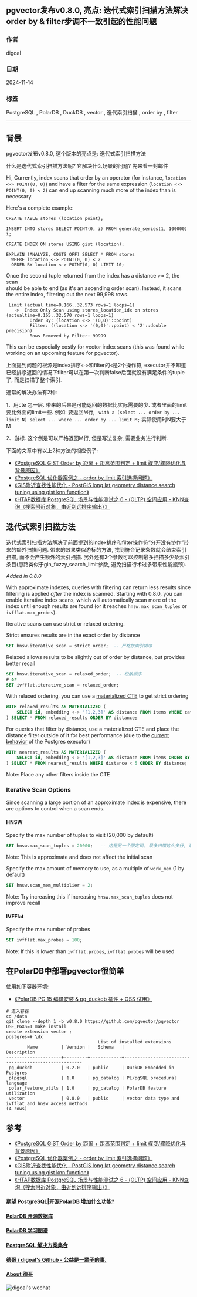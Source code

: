 ## pgvector发布v0.8.0, 亮点: 迭代式索引扫描方法解决order by & filter步调不一致引起的性能问题   
                                                                      
### 作者                                                           
digoal                                                             
                                                                             
### 日期                                                                           
2024-11-14                                          
                                    
### 标签                                                         
PostgreSQL , PolarDB , DuckDB , vector , 迭代索引扫描 , order by , filter        
                                                                                                 
----                                                                          
                                                                                        
## 背景     
  
pgvector发布v0.8.0, 这个版本的亮点是: 迭代式索引扫描方法   
  
什么是迭代式索引扫描方法呢? 它解决什么场景的问题? 先来看一封邮件  
  
Hi, Currently, index scans that order by an operator (for instance, `location <-> POINT(0, 0)`) and have a filter for the same expression (`location <-> POINT(0, 0) < 2`) can end up scanning much more of the index than is necessary.  
  
Here's a complete example:    
```  
CREATE TABLE stores (location point);  
  
INSERT INTO stores SELECT POINT(0, i) FROM generate_series(1, 100000) i;  
  
CREATE INDEX ON stores USING gist (location);  
  
EXPLAIN (ANALYZE, COSTS OFF) SELECT * FROM stores   
  WHERE location <-> POINT(0, 0) < 2   
  ORDER BY location <-> POINT(0, 0) LIMIT 10;    
```  
  
Once the second tuple returned from the index has a distance >= 2, the scan  
should be able to end (as it's an ascending order scan). Instead, it scans  
the entire index, filtering out the next 99,998 rows.  
```  
 Limit (actual time=0.166..32.573 rows=1 loops=1)  
   ->  Index Only Scan using stores_location_idx on stores (actualtime=0.165..32.570 rows=1 loops=1)  
         Order By: (location <-> '(0,0)'::point)  
         Filter: ((location <-> '(0,0)'::point) < '2'::double precision)  
         Rows Removed by Filter: 99999  
```  
  
This can be especially costly for vector index scans (this was found while working on an upcoming feature for pgvector).    
  
  
上面提到问题的根源是index排序`<->`和filter的`<`是2个操作符, executor并不知道已经排序返回的情况下filter可以在第一次判断false后面就没有满足条件的tuple了, 而是扫描了整个索引.    
  
通常的解决办法有2种:     
  
1、用cte 包一层. 带来的后果是可能返回的数据比实际需要的少. 或者里面的limit要比外面的limit一些. 例如: 要返回M行, ` with a (select ... order by ... limit N) select ... where ... order by ... limit M;` 实际使用时N要大于M  
  
2、游标. 这个倒是可以严格返回M行, 但是写法复杂, 需要业务进行判断.    
  
下面的文章中有以上2种方法的相应例子:    
- [《PostgreSQL GiST Order by 距离 + 距离范围判定 + limit 骤变/骤降优化与背景原因》](../201912/20191218_02.md)    
- [《PostgreSQL 优化器案例之 - order by limit 索引选择问题》](../201807/20180712_01.md)    
- [《GIS附近查找性能优化 - PostGIS long lat geometry distance search tuning using gist knn function》](../201308/20130806_01.md)    
- [《HTAP数据库 PostgreSQL 场景与性能测试之 6 - (OLTP) 空间应用 - KNN查询（搜索附近对象，由近到远排序输出）》](../201711/20171107_07.md)    
  
  
## 迭代式索引扫描方法  
迭代式索引扫描方法解决了前面提到的index排序和filter操作符“分开没有协作”带来的额外扫描问题. 带来的效果类似游标的方法, 找到符合记录条数就会结束索引扫描, 而不会产生额外的索引扫描.  另外还有2个参数可以控制最多扫描多少条索引条目(思路类似于gin_fuzzy_search_limit参数, 避免扫描行术过多带来性能瓶颈).     
  
*Added in 0.8.0*  
  
With approximate indexes, queries with filtering can return less results since filtering is applied *after* the index is scanned. Starting with 0.8.0, you can enable iterative index scans, which will automatically scan more of the index until enough results are found (or it reaches `hnsw.max_scan_tuples` or `ivfflat.max_probes`).  
  
Iterative scans can use strict or relaxed ordering.  
  
Strict ensures results are in the exact order by distance  
  
```sql  
SET hnsw.iterative_scan = strict_order;  -- 严格按索引排序    
```  
  
Relaxed allows results to be slightly out of order by distance, but provides better recall  
  
```sql  
SET hnsw.iterative_scan = relaxed_order;  -- 松散顺序  
# or  
SET ivfflat.iterative_scan = relaxed_order;  
```  
  
With relaxed ordering, you can use a [materialized CTE](https://www.postgresql.org/docs/current/queries-with.html#QUERIES-WITH-CTE-MATERIALIZATION) to get strict ordering  
  
```sql  
WITH relaxed_results AS MATERIALIZED (  
    SELECT id, embedding <-> '[1,2,3]' AS distance FROM items WHERE category_id = 123 ORDER BY distance LIMIT 5      
) SELECT * FROM relaxed_results ORDER BY distance;     
```  
  
For queries that filter by distance, use a materialized CTE and place the distance filter outside of it for best performance (due to the [current behavior](https://www.postgresql.org/message-id/flat/CAOdR5yGUoMQ6j7M5hNUXrySzaqZVGf_Ne%2B8fwZMRKTFxU1nbJg%40mail.gmail.com) of the Postgres executor)  
  
```sql  
WITH nearest_results AS MATERIALIZED (  
    SELECT id, embedding <-> '[1,2,3]' AS distance FROM items ORDER BY distance LIMIT 5  
) SELECT * FROM nearest_results WHERE distance < 5 ORDER BY distance;  -- 返回可能少于5条     
```  
  
Note: Place any other filters inside the CTE  
  
### Iterative Scan Options  
  
Since scanning a large portion of an approximate index is expensive, there are options to control when a scan ends.  
  
#### HNSW  
  
Specify the max number of tuples to visit (20,000 by default)  
  
```sql  
SET hnsw.max_scan_tuples = 20000;   -- 这是另一个限定词, 最多扫描这么多行, 避免召回结果太多. 思路类似于gin_fuzzy_search_limit  
```  
  
Note: This is approximate and does not affect the initial scan   
  
Specify the max amount of memory to use, as a multiple of `work_mem` (1 by default)  
  
```sql  
SET hnsw.scan_mem_multiplier = 2;  
```  
  
Note: Try increasing this if increasing `hnsw.max_scan_tuples` does not improve recall  
  
#### IVFFlat  
  
Specify the max number of probes  
  
```sql  
SET ivfflat.max_probes = 100;  
```  
  
Note: If this is lower than `ivfflat.probes`, `ivfflat.probes` will be used  
  
  
## 在PolarDB中部署pgvector很简单   
使用如下容器环境:   
- [《PolarDB PG 15 编译安装 & pg_duckdb 插件 + OSS 试用》](../202411/20241111_01.md)    
  
```  
# 进入容器  
cd /data  
git clone --depth 1 -b v0.8.0 https://github.com/pgvector/pgvector  
USE_PGXS=1 make install  
create extension vector ;  
postgres=# \dx  
                                   List of installed extensions  
        Name         | Version |   Schema   |                     Description                        
---------------------+---------+------------+------------------------------------------------------  
 pg_duckdb           | 0.2.0   | public     | DuckDB Embedded in Postgres  
 plpgsql             | 1.0     | pg_catalog | PL/pgSQL procedural language  
 polar_feature_utils | 1.0     | pg_catalog | PolarDB feature utilization  
 vector              | 0.8.0   | public     | vector data type and ivfflat and hnsw access methods  
(4 rows)  
```  
  
  
  
## 参考  
- [《PostgreSQL GiST Order by 距离 + 距离范围判定 + limit 骤变/骤降优化与背景原因》](../201912/20191218_02.md)    
- [《PostgreSQL 优化器案例之 - order by limit 索引选择问题》](../201807/20180712_01.md)    
- [《GIS附近查找性能优化 - PostGIS long lat geometry distance search tuning using gist knn function》](../201308/20130806_01.md)    
- [《HTAP数据库 PostgreSQL 场景与性能测试之 6 - (OLTP) 空间应用 - KNN查询（搜索附近对象，由近到远排序输出）》](../201711/20171107_07.md)    
  
  
#### [期望 PostgreSQL|开源PolarDB 增加什么功能?](https://github.com/digoal/blog/issues/76 "269ac3d1c492e938c0191101c7238216")
  
  
#### [PolarDB 开源数据库](https://openpolardb.com/home "57258f76c37864c6e6d23383d05714ea")
  
  
#### [PolarDB 学习图谱](https://www.aliyun.com/database/openpolardb/activity "8642f60e04ed0c814bf9cb9677976bd4")
  
  
#### [PostgreSQL 解决方案集合](../201706/20170601_02.md "40cff096e9ed7122c512b35d8561d9c8")
  
  
#### [德哥 / digoal's Github - 公益是一辈子的事.](https://github.com/digoal/blog/blob/master/README.md "22709685feb7cab07d30f30387f0a9ae")
  
  
#### [About 德哥](https://github.com/digoal/blog/blob/master/me/readme.md "a37735981e7704886ffd590565582dd0")
  
  
![digoal's wechat](../pic/digoal_weixin.jpg "f7ad92eeba24523fd47a6e1a0e691b59")
  
